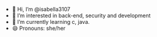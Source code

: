 - 👋 Hi, I’m @isabella3107
- 👀 I’m interested in back-end, security and development
- 🌱 I’m currently learning c, java.
- 😄 Pronouns: she/her

<!---
isabella3107/isabella3107 is a ✨ special ✨ repository because its `README.md` (this file) appears on your GitHub profile.
You can click the Preview link to take a look at your changes.
--->
